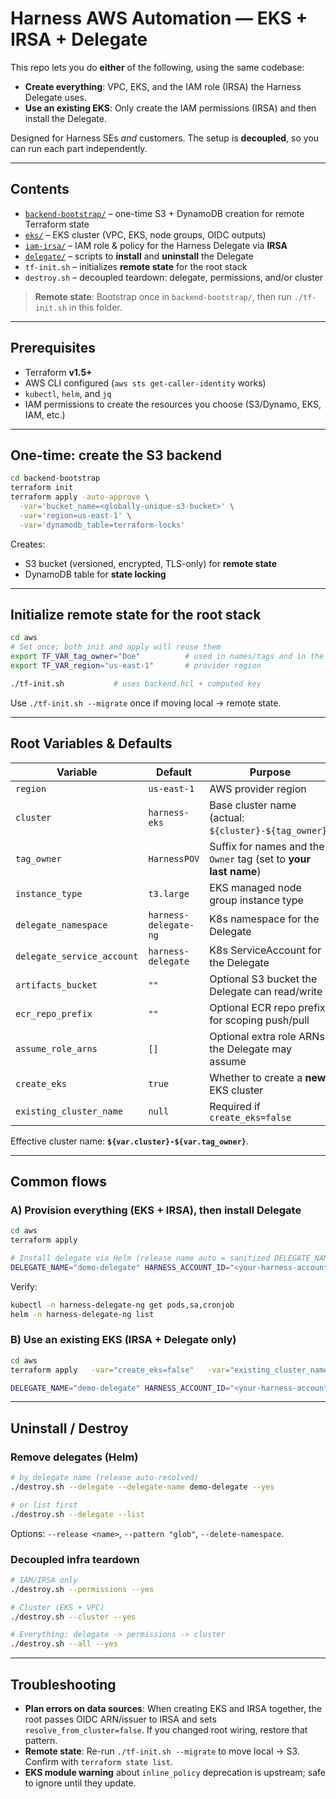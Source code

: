 # Harness AWS Automation — EKS + IRSA + Delegate

This repo lets you do **either** of the following, using the same codebase:

- **Create everything**: VPC, EKS, and the IAM role (IRSA) the Harness Delegate uses.
- **Use an existing EKS**: Only create the IAM permissions (IRSA) and then install the Delegate.

Designed for Harness SEs *and* customers. The setup is **decoupled**, so you can run each part independently.

---

## Contents

- [`backend-bootstrap/`](./backend-bootstrap) – one-time S3 + DynamoDB creation for remote Terraform state
- [`eks/`](./eks) – EKS cluster (VPC, EKS, node groups, OIDC outputs)
- [`iam-irsa/`](./iam-irsa) – IAM role & policy for the Harness Delegate via **IRSA**
- [`delegate/`](./delegate) – scripts to **install** and **uninstall** the Delegate
- `tf-init.sh` – initializes **remote state** for the root stack
- `destroy.sh` – decoupled teardown: delegate, permissions, and/or cluster

> **Remote state**: Bootstrap once in `backend-bootstrap/`, then run `./tf-init.sh` in this folder.

---

## Prerequisites

- Terraform **v1.5+**
- AWS CLI configured (`aws sts get-caller-identity` works)
- `kubectl`, `helm`, and `jq`
- IAM permissions to create the resources you choose (S3/Dynamo, EKS, IAM, etc.)

---

## One-time: create the S3 backend

```bash
cd backend-bootstrap
terraform init
terraform apply -auto-approve \
  -var='bucket_name=<globally-unique-s3-bucket>' \
  -var='region=us-east-1' \
  -var='dynamodb_table=terraform-locks'
```

Creates:
- S3 bucket (versioned, encrypted, TLS-only) for **remote state**
- DynamoDB table for **state locking**

---

## Initialize remote state for the root stack

```bash
cd aws
# Set once; both init and apply will reuse them
export TF_VAR_tag_owner="Doe"          # used in names/tags and in the state key
export TF_VAR_region="us-east-1"       # provider region

./tf-init.sh           # uses backend.hcl + computed key
```

Use `./tf-init.sh --migrate` once if moving local → remote state.

---

## Root Variables & Defaults

| Variable | Default | Purpose |
|---|---|---|
| `region` | `us-east-1` | AWS provider region |
| `cluster` | `harness-eks` | Base cluster name (actual: `${cluster}-${tag_owner}`) |
| `tag_owner` | `HarnessPOV` | Suffix for names and the `Owner` tag (set to **your last name**) |
| `instance_type` | `t3.large` | EKS managed node group instance type |
| `delegate_namespace` | `harness-delegate-ng` | K8s namespace for the Delegate |
| `delegate_service_account` | `harness-delegate` | K8s ServiceAccount for the Delegate |
| `artifacts_bucket` | `""` | Optional S3 bucket the Delegate can read/write |
| `ecr_repo_prefix` | `""` | Optional ECR repo prefix for scoping push/pull |
| `assume_role_arns` | `[]` | Optional extra role ARNs the Delegate may assume |
| `create_eks` | `true` | Whether to create a **new** EKS cluster |
| `existing_cluster_name` | `null` | Required if `create_eks=false` |

Effective cluster name: **`${var.cluster}-${var.tag_owner}`**.

---

## Common flows

### A) Provision everything (EKS + IRSA), then install Delegate

```bash
cd aws
terraform apply

# Install delegate via Helm (release name auto = sanitized DELEGATE_NAME)
DELEGATE_NAME="demo-delegate" HARNESS_ACCOUNT_ID="<your-harness-account>" DELEGATE_TOKEN="<a-secure-token>" IRSA_ROLE_ARN="$(terraform output -raw delegate_role_arn)" ./delegate/install_delegate.sh
```

Verify:
```bash
kubectl -n harness-delegate-ng get pods,sa,cronjob
helm -n harness-delegate-ng list
```

### B) Use an existing EKS (IRSA + Delegate only)

```bash
cd aws
terraform apply   -var="create_eks=false"   -var="existing_cluster_name=<your-existing-eks-name>"

DELEGATE_NAME="demo-delegate" HARNESS_ACCOUNT_ID="<your-harness-account>" DELEGATE_TOKEN="<a-secure-token>" ./delegate/install_delegate.sh
```

---

## Uninstall / Destroy

### Remove delegates (Helm)

```bash
# by delegate name (release auto-resolved)
./destroy.sh --delegate --delegate-name demo-delegate --yes

# or list first
./destroy.sh --delegate --list
```

Options: `--release <name>`, `--pattern "glob"`, `--delete-namespace`.

### Decoupled infra teardown

```bash
# IAM/IRSA only
./destroy.sh --permissions --yes

# Cluster (EKS + VPC)
./destroy.sh --cluster --yes

# Everything: delegate -> permissions -> cluster
./destroy.sh --all --yes
```

---

## Troubleshooting

- **Plan errors on data sources**: When creating EKS and IRSA together, the root passes OIDC ARN/issuer to IRSA and sets `resolve_from_cluster=false`. If you changed root wiring, restore that pattern.
- **Remote state**: Re-run `./tf-init.sh --migrate` to move local → S3. Confirm with `terraform state list`.
- **EKS module warning** about `inline_policy` deprecation is upstream; safe to ignore until they update.
